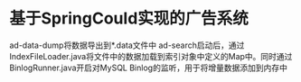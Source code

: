 # 基于SpringCould实现的广告系统

ad-data-dump将数据导出到*.data文件中
ad-search启动后，通过IndexFileLoader.java将文件中的数据加载到索引对象中定义的Map中。同时通过BinlogRunner.java开启对MySQL Binlog的监听，用于将增量数据添加到内存中

